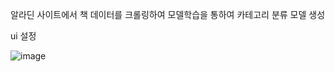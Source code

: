 알라딘 사이트에서 책 데이터를 크롤링하여 모델학습을 통하여 카테고리 분류 모델 생성


ui 설정

![image](https://user-images.githubusercontent.com/79087937/123565254-37eb6600-d7f7-11eb-940d-b3bb15912201.png)
